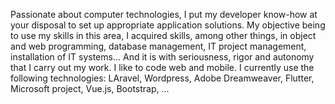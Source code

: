 Passionate about computer technologies, I put my developer know-how at your disposal to set up appropriate application solutions.
My objective being to use my skills in this area, I acquired skills, among other things, in object and web programming, database management, IT project management, installation of IT systems...
And it is with seriousness, rigor and autonomy that I carry out my work.
I like to code web and mobile.
I currently use the following technologies: LAravel, Wordpress, Adobe Dreamweaver, Flutter, Microsoft project, Vue.js, Bootstrap, ... 
